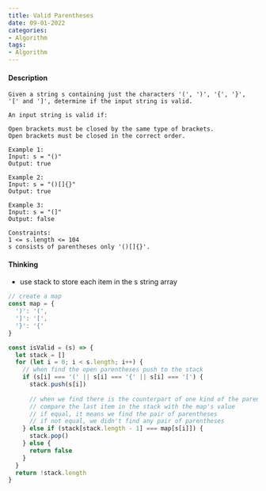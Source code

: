 ```yaml
---
title: Valid Parentheses 
date: 09-01-2022 
categories:
- Algorithm 
tags:
- Algorithm
---
```


#### Description

    Given a string s containing just the characters '(', ')', '{', '}', '[' and ']', determine if the input string is valid.
    
    An input string is valid if:
    
    Open brackets must be closed by the same type of brackets.
    Open brackets must be closed in the correct order.

    Example 1:
    Input: s = "()"
    Output: true

    Example 2:
    Input: s = "()[]{}"
    Output: true

    Example 3:
    Input: s = "(]"
    Output: false
    
    Constraints:
    1 <= s.length <= 104
    s consists of parentheses only '()[]{}'.

#### Thinking
- use stack to store each item in the s string array

```javascript
// create a map
const map = {
  ')': '(',
  ']': '[',
  '}': '{'
}

const isValid = (s) => {
  let stack = []
  for (let i = 0; i < s.length; i++) {
    // when find the open parentheses push to the stack
    if (s[i] === '(' || s[i] === '{' || s[i] === '[') {
      stack.push(s[i])
      
      // when we find there is the counterpart of one kind of the parentheses
      // compare the last item in the stack with the map's value
      // if equal, it means we find the pair of parentheses
      // if not equal, we didn't find any pair of parentheses
    } else if (stack[stack.length - 1] === map[s[i]]) {
      stack.pop()
    } else {
      return false
    }
  }
  return !stack.length
}

```